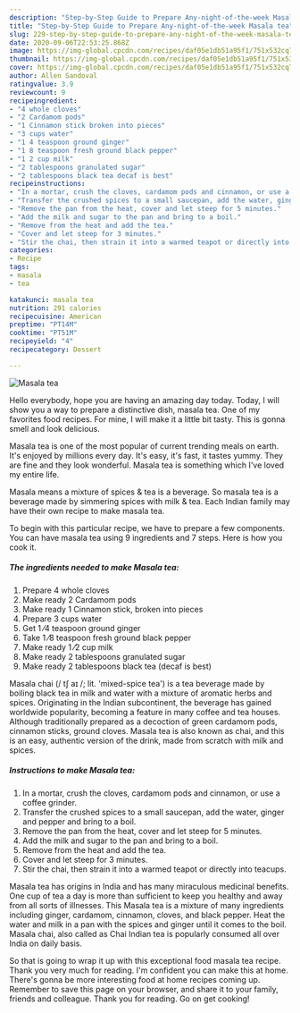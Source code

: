 ```yaml
---
description: "Step-by-Step Guide to Prepare Any-night-of-the-week Masala tea"
title: "Step-by-Step Guide to Prepare Any-night-of-the-week Masala tea"
slug: 229-step-by-step-guide-to-prepare-any-night-of-the-week-masala-tea
date: 2020-09-06T22:53:25.868Z
image: https://img-global.cpcdn.com/recipes/daf05e1db51a95f1/751x532cq70/masala-tea-recipe-main-photo.jpg
thumbnail: https://img-global.cpcdn.com/recipes/daf05e1db51a95f1/751x532cq70/masala-tea-recipe-main-photo.jpg
cover: https://img-global.cpcdn.com/recipes/daf05e1db51a95f1/751x532cq70/masala-tea-recipe-main-photo.jpg
author: Allen Sandoval
ratingvalue: 3.9
reviewcount: 9
recipeingredient:
- "4 whole cloves"
- "2 Cardamom pods"
- "1 Cinnamon stick broken into pieces"
- "3 cups water"
- "1 4 teaspoon ground ginger"
- "1 8 teaspoon fresh ground black pepper"
- "1 2 cup milk"
- "2 tablespoons granulated sugar"
- "2 tablespoons black tea decaf is best"
recipeinstructions:
- "In a mortar, crush the cloves, cardamom pods and cinnamon, or use a coffee grinder."
- "Transfer the crushed spices to a small saucepan, add the water, ginger and pepper and bring to a boil."
- "Remove the pan from the heat, cover and let steep for 5 minutes."
- "Add the milk and sugar to the pan and bring to a boil."
- "Remove from the heat and add the tea."
- "Cover and let steep for 3 minutes."
- "Stir the chai, then strain it into a warmed teapot or directly into teacups."
categories:
- Recipe
tags:
- masala
- tea

katakunci: masala tea 
nutrition: 291 calories
recipecuisine: American
preptime: "PT14M"
cooktime: "PT51M"
recipeyield: "4"
recipecategory: Dessert

---
```



![Masala tea](https://img-global.cpcdn.com/recipes/daf05e1db51a95f1/751x532cq70/masala-tea-recipe-main-photo.jpg)

Hello everybody, hope you are having an amazing day today. Today, I will show you a way to prepare a distinctive dish, masala tea. One of my favorites food recipes. For mine, I will make it a little bit tasty. This is gonna smell and look delicious.

Masala tea is one of the most popular of current trending meals on earth. It's enjoyed by millions every day. It's easy, it's fast, it tastes yummy. They are fine and they look wonderful. Masala tea is something which I've loved my entire life.

Masala means a mixture of spices &amp; tea is a beverage. So masala tea is a beverage made by simmering spices with milk &amp; tea. Each Indian family may have their own recipe to make masala tea.


To begin with this particular recipe, we have to prepare a few components. You can have masala tea using 9 ingredients and 7 steps. Here is how you cook it.

<!--inarticleads1-->

##### The ingredients needed to make Masala tea:

1. Prepare 4 whole cloves
1. Make ready 2 Cardamom pods
1. Make ready 1 Cinnamon stick, broken into pieces
1. Prepare 3 cups water
1. Get 1 ⁄4 teaspoon ground ginger
1. Take 1 ⁄8 teaspoon fresh ground black pepper
1. Make ready 1 ⁄2 cup milk
1. Make ready 2 tablespoons granulated sugar
1. Make ready 2 tablespoons black tea (decaf is best)


Masala chai (/ tʃ aɪ /; lit. &#39;mixed-spice tea&#39;) is a tea beverage made by boiling black tea in milk and water with a mixture of aromatic herbs and spices. Originating in the Indian subcontinent, the beverage has gained worldwide popularity, becoming a feature in many coffee and tea houses. Although traditionally prepared as a decoction of green cardamom pods, cinnamon sticks, ground cloves. Masala tea is also known as chai, and this is an easy, authentic version of the drink, made from scratch with milk and spices. 

<!--inarticleads2-->

##### Instructions to make Masala tea:

1. In a mortar, crush the cloves, cardamom pods and cinnamon, or use a coffee grinder.
1. Transfer the crushed spices to a small saucepan, add the water, ginger and pepper and bring to a boil.
1. Remove the pan from the heat, cover and let steep for 5 minutes.
1. Add the milk and sugar to the pan and bring to a boil.
1. Remove from the heat and add the tea.
1. Cover and let steep for 3 minutes.
1. Stir the chai, then strain it into a warmed teapot or directly into teacups.


Masala tea has origins in India and has many miraculous medicinal benefits. One cup of tea a day is more than sufficient to keep you healthy and away from all sorts of illnesses. This Masala tea is a mixture of many ingredients including ginger, cardamom, cinnamon, cloves, and black pepper. Heat the water and milk in a pan with the spices and ginger until it comes to the boil. Masala chai, also called as Chai Indian tea is popularly consumed all over India on daily basis. 

So that is going to wrap it up with this exceptional food masala tea recipe. Thank you very much for reading. I'm confident you can make this at home. There's gonna be more interesting food at home recipes coming up. Remember to save this page on your browser, and share it to your family, friends and colleague. Thank you for reading. Go on get cooking!
